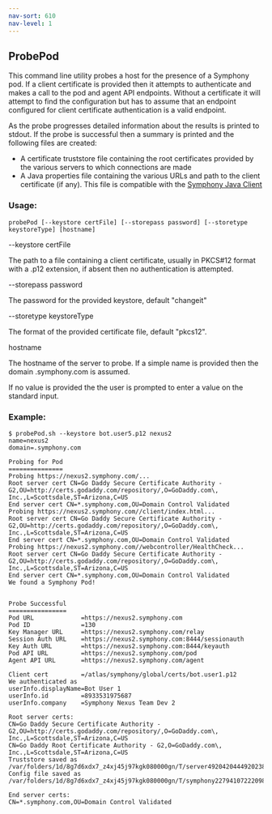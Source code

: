 ```yaml
---
nav-sort: 610
nav-level: 1
---
```

## ProbePod
This command line utility probes a host for the presence of 
a Symphony pod. If a client certificate is provided then it
attempts to authenticate and makes a call to the pod and agent
API endpoints. Without a certificate it will attempt to find
the configuration but has to assume that an endpoint configured
for client certificate authentication is a valid endpoint.

As the probe progresses detailed information about the results
is printed to stdout. If the probe is successful then a
summary is printed and the following files are created:

* A certificate truststore file containing the root certificates
provided by the various servers to which connections are made
* A Java properties file containing the various URLs and path
to the client certificate (if any). This file is compatible
with the [Symphony Java Client](https://github.com/symphonyoss/symphony-java-client)

### Usage:

```
probePod [--keystore certFile] [--storepass password] [--storetype keystoreType] [hostname]

```
--keystore certFile

The path to a file containing a client certificate, usually in
PKCS#12 format with a .p12 extension, if absent then no authentication
is attempted.

 --storepass password

The password for the provided keystore, default "changeit"

 --storetype keystoreType
 
 The format of the provided certificate file, default "pkcs12".
 
 hostname
 
 The hostname of the server to probe. If a simple name is provided then
 the domain .symphony.com is assumed.
 
 If no value is provided the the user is prompted to enter a value
 on the standard input.
 

### Example:

```
$ probePod.sh --keystore bot.user5.p12 nexus2
name=nexus2
domain=.symphony.com

Probing for Pod
===============
Probing https://nexus2.symphony.com/...
Root server cert CN=Go Daddy Secure Certificate Authority - G2,OU=http://certs.godaddy.com/repository/,O=GoDaddy.com\, Inc.,L=Scottsdale,ST=Arizona,C=US
End server cert CN=*.symphony.com,OU=Domain Control Validated
Probing https://nexus2.symphony.com//client/index.html...
Root server cert CN=Go Daddy Secure Certificate Authority - G2,OU=http://certs.godaddy.com/repository/,O=GoDaddy.com\, Inc.,L=Scottsdale,ST=Arizona,C=US
End server cert CN=*.symphony.com,OU=Domain Control Validated
Probing https://nexus2.symphony.com//webcontroller/HealthCheck...
Root server cert CN=Go Daddy Secure Certificate Authority - G2,OU=http://certs.godaddy.com/repository/,O=GoDaddy.com\, Inc.,L=Scottsdale,ST=Arizona,C=US
End server cert CN=*.symphony.com,OU=Domain Control Validated
We found a Symphony Pod!


Probe Successful
================
Pod URL             =https://nexus2.symphony.com
Pod ID              =130
Key Manager URL     =https://nexus2.symphony.com/relay
Session Auth URL    =https://nexus2.symphony.com:8444/sessionauth
Key Auth URL        =https://nexus2.symphony.com:8444/keyauth
Pod API URL         =https://nexus2.symphony.com/pod
Agent API URL       =https://nexus2.symphony.com/agent

Client cert         =/atlas/symphony/global/certs/bot.user1.p12
We authenticated as
userInfo.displayName=Bot User 1
userInfo.id         =8933531975687
userInfo.company    =Symphony Nexus Team Dev 2

Root server certs:
CN=Go Daddy Secure Certificate Authority - G2,OU=http://certs.godaddy.com/repository/,O=GoDaddy.com\, Inc.,L=Scottsdale,ST=Arizona,C=US
CN=Go Daddy Root Certificate Authority - G2,O=GoDaddy.com\, Inc.,L=Scottsdale,ST=Arizona,C=US
Truststore saved as /var/folders/1d/8g7d6xdx7_z4xj45j97kgk080000gn/T/server4920420444920238160.truststore
Config file saved as /var/folders/1d/8g7d6xdx7_z4xj45j97kgk080000gn/T/symphony2279410722209853728.properties

End server certs:
CN=*.symphony.com,OU=Domain Control Validated

```